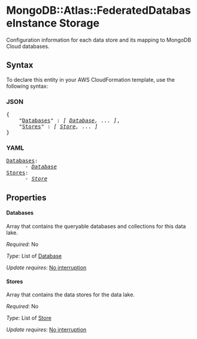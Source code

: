 # MongoDB::Atlas::FederatedDatabaseInstance Storage

Configuration information for each data store and its mapping to MongoDB Cloud databases.

## Syntax

To declare this entity in your AWS CloudFormation template, use the following syntax:

### JSON

<pre>
{
    "<a href="#databases" title="Databases">Databases</a>" : <i>[ <a href="database.md">Database</a>, ... ]</i>,
    "<a href="#stores" title="Stores">Stores</a>" : <i>[ <a href="store.md">Store</a>, ... ]</i>
}
</pre>

### YAML

<pre>
<a href="#databases" title="Databases">Databases</a>: <i>
      - <a href="database.md">Database</a></i>
<a href="#stores" title="Stores">Stores</a>: <i>
      - <a href="store.md">Store</a></i>
</pre>

## Properties

#### Databases

Array that contains the queryable databases and collections for this data lake.

_Required_: No

_Type_: List of <a href="database.md">Database</a>

_Update requires_: [No interruption](https://docs.aws.amazon.com/AWSCloudFormation/latest/UserGuide/using-cfn-updating-stacks-update-behaviors.html#update-no-interrupt)

#### Stores

Array that contains the data stores for the data lake.

_Required_: No

_Type_: List of <a href="store.md">Store</a>

_Update requires_: [No interruption](https://docs.aws.amazon.com/AWSCloudFormation/latest/UserGuide/using-cfn-updating-stacks-update-behaviors.html#update-no-interrupt)

